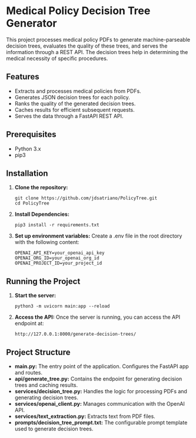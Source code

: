 # Medical Policy Decision Tree Generator

This project processes medical policy PDFs to generate machine-parseable decision trees, evaluates the quality of these trees, and serves the information through a REST API. The decision trees help in determining the medical necessity of specific procedures.

## Features
- Extracts and processes medical policies from PDFs.
- Generates JSON decision trees for each policy.
- Ranks the quality of the generated decision trees.
- Caches results for efficient subsequent requests.
- Serves the data through a FastAPI REST API.

## Prerequisites
- Python 3.x
- pip3

## Installation

1. **Clone the repository:**
    ```
    git clone https://github.com/jdsatriano/PolicyTree.git
    cd PolicyTree
    ```
2. **Install Dependencies:**
    ```
    pip3 install -r requirements.txt
    ```
3. **Set up environment variables:**
    Create a .env file in the root directory with the following content:
    ```
    OPENAI_API_KEY=your_openai_api_key
    OPENAI_ORG_ID=your_openai_org_id
    OPENAI_PROJECT_ID=your_project_id
    ```

## Running the Project

1. **Start the server:**
    ```
    python3 -m uvicorn main:app --reload
    ```
2. **Access the API:**
    Once the server is running, you can access the API endpoint at:
    ```
    http://127.0.0.1:8000/generate-decision-trees/
    ```

## Project Structure

- **main.py:** The entry point of the application. Configures the FastAPI app and routes.
- **api/generate_tree.py:** Contains the endpoint for generating decision trees and caching results.
- **services/decision_tree.py:** Handles the logic for processing PDFs and generating decision trees.
- **services/openai_client.py:** Manages communication with the OpenAI API.
- **services/text_extraction.py:** Extracts text from PDF files.
- **prompts/decision_tree_prompt.txt:** The configurable prompt template used to generate decision trees.